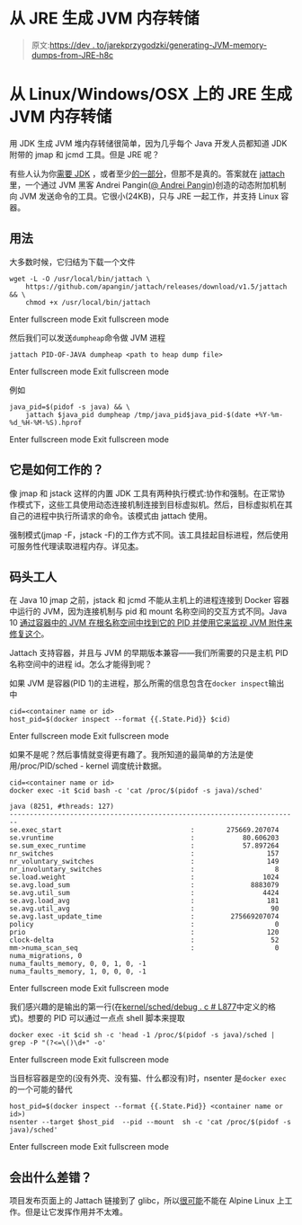 # 从 JRE 生成 JVM 内存转储

> 原文:[https://dev . to/jarekprzygodzki/generating-JVM-memory-dumps-from-JRE-h8c](https://dev.to/jarekprzygodzki/generating-jvm-memory-dumps-from-jre-h8c)

# 从 Linux/Windows/OSX 上的 JRE 生成 JVM 内存转储

用 JDK 生成 JVM 堆内存转储很简单，因为几乎每个 Java 开发人员都知道 JDK 附带的 jmap 和 jcmd 工具。但是 JRE 呢？

有些人认为你[需要 JDK](https://stackoverflow.com/questions/24213491/how-do-i-produce-a-heap-dump-with-only-a-jre) ，或者至少[的一部分](https://medium.com/@chamilad/extracting-memory-and-thread-dumps-from-a-running-jre-based-jvm-26de1e37a080)，但那不是真的。答案就在 [jattach](https://github.com/apangin/jattach) 里，一个通过 JVM 黑客 Andrei Pangin([@ Andrei Pangin](https://twitter.com/andreipangin))创造的动态附加机制向 JVM 发送命令的工具。它很小(24KB)，只与 JRE 一起工作，并支持 Linux 容器。

## 用法

大多数时候，它归结为下载一个文件

```
wget -L -O /usr/local/bin/jattach \
    https://github.com/apangin/jattach/releases/download/v1.5/jattach && \
    chmod +x /usr/local/bin/jattach 
```

Enter fullscreen mode Exit fullscreen mode

然后我们可以发送`dumpheap`命令做 JVM 进程

```
jattach PID-OF-JAVA dumpheap <path to heap dump file> 
```

Enter fullscreen mode Exit fullscreen mode

例如

```
java_pid=$(pidof -s java) && \
    jattach $java_pid dumpheap /tmp/java_pid$java_pid-$(date +%Y-%m-%d_%H-%M-%S).hprof 
```

Enter fullscreen mode Exit fullscreen mode

## 它是如何工作的？

像 jmap 和 jstack 这样的内置 JDK 工具有两种执行模式:协作和强制。在正常协作模式下，这些工具使用动态连接机制连接到目标虚拟机。然后，目标虚拟机在其自己的进程中执行所请求的命令。该模式由 jattach 使用。

强制模式(jmap -F，jstack -F)的工作方式不同。该工具挂起目标进程，然后使用可服务性代理读取进程内存。详见[本](https://stackoverflow.com/questions/26140182/running-jmap-getting-unable-to-open-socket-file/35963059#35963059)。

## 码头工人

在 Java 10 jmap 之前，jstack 和 jcmd 不能从主机上的进程连接到 Docker 容器中运行的 JVM，因为连接机制与 pid 和 mount 名称空间的交互方式不同。Java 10 [通过容器中的 JVM 在根名称空间中找到它的 PID 并使用它来监视 JVM 附件来修复这个](https://bugs.openjdk.java.net/browse/JDK-8179498)。

Jattach 支持容器，并且与 JVM 的早期版本兼容——我们所需要的只是主机 PID 名称空间中的进程 id。怎么才能得到呢？

如果 JVM 是容器(PID 1)的主进程，那么所需的信息包含在`docker inspect`输出
中

```
cid=<container name or id>
host_pid=$(docker inspect --format {{.State.Pid}} $cid) 
```

Enter fullscreen mode Exit fullscreen mode

如果不是呢？然后事情就变得更有趣了。我所知道的最简单的方法是使用/proc/PID/sched - kernel 调度统计数据。

```
cid=<container name or id>
docker exec -it $cid bash -c 'cat /proc/$(pidof -s java)/sched'

java (8251, #threads: 127)
------------------------------------------------------------------------
se.exec_start                                :        275669.207074
se.vruntime                                  :            80.606203
se.sum_exec_runtime                          :            57.897264
nr_switches                                  :                  157
nr_voluntary_switches                        :                  149
nr_involuntary_switches                      :                    8
se.load.weight                               :                 1024
se.avg.load_sum                              :              8883079
se.avg.util_sum                              :                 4424
se.avg.load_avg                              :                  181
se.avg.util_avg                              :                   90
se.avg.last_update_time                      :         275669207074
policy                                       :                    0
prio                                         :                  120
clock-delta                                  :                   52
mm->numa_scan_seq                            :                    0
numa_migrations, 0
numa_faults_memory, 0, 0, 1, 0, -1
numa_faults_memory, 1, 0, 0, 0, -1 
```

Enter fullscreen mode Exit fullscreen mode

我们感兴趣的是输出的第一行(在[kernel/sched/debug . c # L877](https://github.com/torvalds/linux/blob/v4.18/kernel/sched/debug.c#L877)中定义的格式)。想要的 PID 可以通过一点点 shell 脚本来提取

```
docker exec -it $cid sh -c 'head -1 /proc/$(pidof -s java)/sched | grep -P "(?<=\()\d+" -o' 
```

Enter fullscreen mode Exit fullscreen mode

当目标容器是空的(没有外壳、没有猫、什么都没有)时，nsenter 是`docker exec`
的一个可能的替代

```
host_pid=$(docker inspect --format {{.State.Pid}} <container name or id>)
nsenter --target $host_pid  --pid --mount  sh -c 'cat /proc/$(pidof -s java)/sched' 
```

Enter fullscreen mode Exit fullscreen mode

## 会出什么差错？

项目发布页面上的 Jattach 链接到了 glibc，所以[很可能](https://wiki.alpinelinux.org/wiki/Running_glibc_programs)不能在 Alpine Linux 上工作。但是让它发挥作用并不太难。